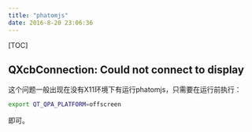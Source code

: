 ```yaml
---
title: "phatomjs"
date: 2016-8-20 23:06:36
---
```

[TOC]

## QXcbConnection: Could not connect to display

这个问题一般出现在没有X11环境下有运行phatomjs，只需要在运行前执行：

```bash
export QT_QPA_PLATFORM=offscreen
```

即可。
